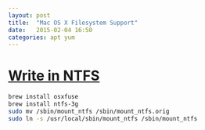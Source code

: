 ```yaml
---
layout: post
title:  "Mac OS X Filesystem Support"
date:   2015-02-04 16:50
categories: apt yum
---
```


# [Write in NTFS](http://apple.stackexchange.com/questions/106589/write-in-ntfs-using-mavericks)

```sh
brew install osxfuse
brew install ntfs-3g
sudo mv /sbin/mount_ntfs /sbin/mount_ntfs.orig
sudo ln -s /usr/local/sbin/mount_ntfs /sbin/mount_ntfs
```